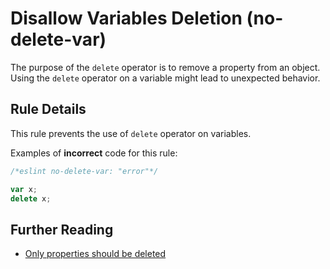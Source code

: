 # Disallow Variables Deletion (no-delete-var)

The purpose of the `delete` operator is to remove a property from an object. Using the `delete` operator on a variable might lead to unexpected behavior.

## Rule Details

This rule prevents the use of `delete` operator on variables.

Examples of **incorrect** code for this rule:

```js
/*eslint no-delete-var: "error"*/

var x;
delete x;
```

## Further Reading

* [Only properties should be deleted](http://jslinterrors.com/only-properties-should-be-deleted/)

